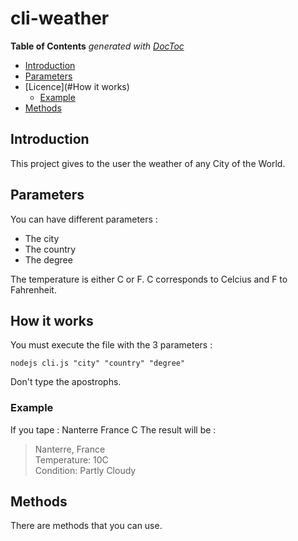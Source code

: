 # cli-weather

**Table of Contents**  *generated with [DocToc](https://github.com/thlorenz/doctoc)*

- [Introduction](#introduction)
- [Parameters](#Parameters)
- [Licence](#How it works)
  - [Example](#Example)
- [Methods](#Methods)


## Introduction

This project gives to the user the weather of any City of the World.


## Parameters

You can have different parameters :
  - The city
  - The country
  - The degree

The temperature is either C or F.
C corresponds to Celcius and F to Fahrenheit.

## How it works

You must execute the file with the 3 parameters :
```
nodejs cli.js "city" "country" "degree"
```
Don't type the apostrophs.



### Example
If you tape :
Nanterre France C
The result will be :
> Nanterre, France </Br>
> Temperature: 10C</Br>
> Condition: Partly Cloudy</Br>


## Methods

There are methods that you can use.
